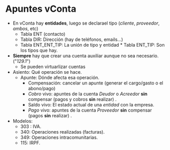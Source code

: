 # Apuntes vConta

* En vConta hay **entidades**, luego se declarael tipo (*cliente*, *proveedor*, *ambos*, etc)
  *  Tabla ENT (contacto)
    *  Tabla DIR: Dirección (hay de teléfonos, emails...)
    *  Tabla ENT_ENT_TIP: La unión de tipo y entidad
      *  Tabla ENT_TIP: Son los tipos que hay.
* **Siempre** hay que crear una cuenta auxiliar aunque no sea necesario. ("*129.1*")
  * Se pueden virtuarlizar cuentas 
* Asiento: Qué operación se hace.
  * Apunte: Dónde afecta esa operación.
    * Compensación: cancelar un apunte (generar el cargo/gasto o el abono/pago)
    * *Cobro* vivo: apuntes de la cuenta *Deudor* o *Acreedor* **sin** compensar (pagos y cobros **sin** realizar) .
    * Saldo vivo: El estado actual de una *entidad* con la empresa.
    * *Pago* vivo: apuntes de la cuenta *Proveedor* **sin** compensar (pagos **sin** realizar) .
* Modelos:
  * 303 : IVA.
  * 340: Operaciones realizadas (facturas).
  * 349: Operaciones intracomunitarias.
  * 115: IRPF.
<!--stackedit_data:
eyJoaXN0b3J5IjpbMjAyMDg1Mjk0M119
-->